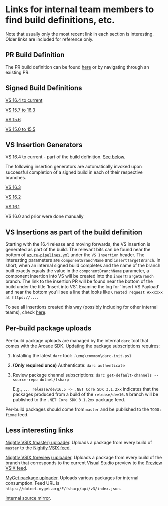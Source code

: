 # Links for internal team members to find build definitions, etc.

Note that usually only the most recent link in each section is interesting.  Older links are included for reference only.

## PR Build Definition

The PR build definition can be found [here](https://dev.azure.com/dnceng/public/_build?definitionId=496) or by
navigating through an existing PR.

## Signed Build Definitions

[VS 16.4 to current](https://dev.azure.com/dnceng/internal/_build?definitionId=499&_a=summary)

[VS 15.7 to 16.3](https://dev.azure.com/devdiv/DevDiv/_build/index?definitionId=8978)

[VS 15.6](https://dev.azure.com/devdiv/DevDiv/_build?definitionId=7239)

[VS 15.0 to 15.5](https://dev.azure.com/devdiv/DevDiv/_build?definitionId=5037)

## VS Insertion Generators

VS 16.4 to current - part of the build definition.  [See below](#vs-insertions-as-part-of-the-build-definition).

The following insertion generators are automatically invoked upon successful completion of a signed build in each of
their respective branches.

[VS 16.3](https://dev.azure.com/devdiv/DevDiv/_release?definitionId=1839&_a=releases)

[VS 16.2](https://dev.azure.com/devdiv/DevDiv/_release?definitionId=1699&_a=releases)

[VS 16.1](https://dev.azure.com/devdiv/DevDiv/_release?definitionId=1669&_a=releases)

VS 16.0 and prior were done manually

## VS Insertions as part of the build definition

Starting with the 16.4 release and moving forwards, the VS insertion is generated as part of the build.  The relevant
bits can be found near the bottom of [`azure-pipelines.yml`](azure-pipelines.yml) under the `VS Insertion` header.  The
interesting parameters are `componentBranchName` and `insertTargetBranch`.  In short, when an internal signed build
completes and the name of the branch built exactly equals the value in the `componentBranchName` parameter, a component
insertion into VS will be created into the `insertTargetBranch` branch.  The link to the insertion PR will be found
near the bottom of the build under the title 'Insert into VS'.  Examine the log for 'Insert VS Payload' and near the
bottom you'll see a line that looks like `Created request #xxxxxx at https://...`.

To see all insertions created this way (possibly including for other internal teams), check
[here](https://dev.azure.com/devdiv/DevDiv/_git/VS/pullrequests?createdBy=122d5278-3e55-4868-9d40-1e28c2515fc4&_a=active).

## Per-build package uploads

Per-build package uploads are managed by the internal `darc` tool that comes with the Arcade SDK.  Updating the package
subscriptions requires:

1. Installing the latest `darc` tool: `.\eng\common\darc-init.ps1`

2. **(Only required once)** Authenticate: `darc authenticate`

3. Review package channel subscriptions: `darc get-default-channels --source-repo dotnet/fsharp`

   E.g., `... release/dev16.5 -> .NET Core SDK 3.1.2xx` indicates that the packages produced from a build of the
   `release/dev16.5` branch will be published to the `.NET Core SDK 3.1.2xx` package feed.

Per-build packages should come from `master` and be published to the `TODO: fixme` feed.

## Less interesting links

[Nightly VSIX (master) uploader](https://dev.azure.com/dnceng/internal/_release?_a=releases&definitionId=70).  Uploads
a package from every build of `master` to the [Nightly VSIX feed](README.md#using-nightly-releases-in-visual-studio).

[Nightly VSIX (preview) uploader](https://dev.azure.com/dnceng/internal/_release?_a=releases&definitionId=71).  Uploads
a package from every build of the branch that corresponds to the current Visual Studio preview to the
[Preview VSIX feed](README.md#using-nightly-releases-in-visual-studio).

[MyGet package uploader](https://dev.azure.com/dnceng/internal/_release?_a=releases&definitionId=69).  Uploads various
packages for internal consumption.  Feed URL is `https://dotnet.myget.org/F/fsharp/api/v3/index.json`.

[Internal source mirror](https://dev.azure.com/dnceng/internal/_git/dotnet-fsharp).
